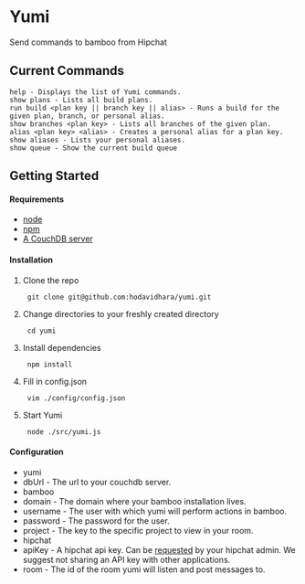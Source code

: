 Yumi
===

Send commands to bamboo from Hipchat

## Current Commands ##

    help - Displays the list of Yumi commands.
    show plans - Lists all build plans.
    run build <plan key || branch key || alias> - Runs a build for the given plan, branch, or personal alias.
    show branches <plan key> - Lists all branches of the given plan.
    alias <plan key> <alias> - Creates a personal alias for a plan key.
    show aliases - Lists your personal aliases.
    show queue - Show the current build queue

## Getting Started ##

#### Requirements ####

- [node](http://nodejs.org/)
- [npm](https://npmjs.org/)
- [A CouchDB server](http://couchdb.apache.org/)

#### Installation ####

1. Clone the repo

        git clone git@github.com:hodavidhara/yumi.git
        
2. Change directories to your freshly created directory

        cd yumi
        
3. Install dependencies

        npm install
        
4. Fill in config.json

        vim ./config/config.json
        
5. Start Yumi

        node ./src/yumi.js

#### Configuration ####

- yumi
 - dbUrl - The url to your couchdb server.
- bamboo
 - domain - The domain where your bamboo installation lives.
 - username - The user with which yumi will perform actions in bamboo.
 - password - The password for the user.
 - project - The key to the specific project to view in your room.
- hipchat
 - apiKey - A hipchat api key. Can be [requested](https://www.hipchat.com/admin/api) by your hipchat admin. We suggest not sharing an API key with other applications.
 - room - The id of the room yumi will listen and post messages to.
